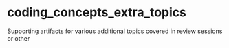 # coding_concepts_extra_topics
Supporting artifacts for various additional topics covered in review sessions or other
